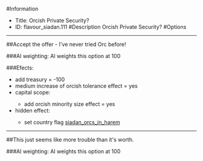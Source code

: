 #Information
 - Title: Orcish Private Security?
 - ID: flavour_siadan.111
#Description
Orcish Private Security?
#Options

___
##Accept the offer - I've never tried Orc before!

###AI weighting:
AI weights this option at 100


###Efects:<ul><li>add treasury = -100</li><li>medium increase of orcish tolerance effect = yes</li><li>capital scope:</li><ul><li>add orcish minority size effect = yes</li></ul><li>hidden effect:</li><ul><li>set country flag [siadan_orcs_in_harem](../flags/siadan_orcs_in_harem.md)</li></ul></ul>

___
##This just seems like more trouble than it's worth.

###AI weighting:
AI weights this option at 100

